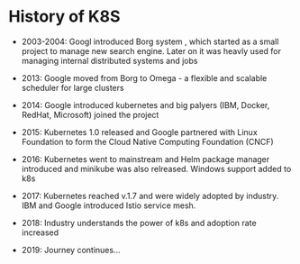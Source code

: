 # History of K8S

* 2003-2004: Googl introduced Borg system , which started as a small project to manage new search engine.
Later on it was heavly used for managing internal distributed systems and jobs 

* 2013: Google moved from Borg to Omega - a flexible and scalable scheduler for large clusters 

* 2014: Google introduced kubernetes and big palyers (IBM, Docker, RedHat, Microsoft) joined the project

* 2015: Kubernetes 1.0 released and Google partnered with Linux Foundation to form the Cloud Native Computing Foundation (CNCF)

* 2016: Kubernetes went to mainstream and Helm package manager introduced and minikube was also relreased. Windows support added to k8s

* 2017: Kubernetes reached v.1.7 and were widely adopted by industry. IBM and Google introduced Istio service mesh.

* 2018: Industry understands the power of k8s and adoption rate increased 

* 2019: Journey continues...
